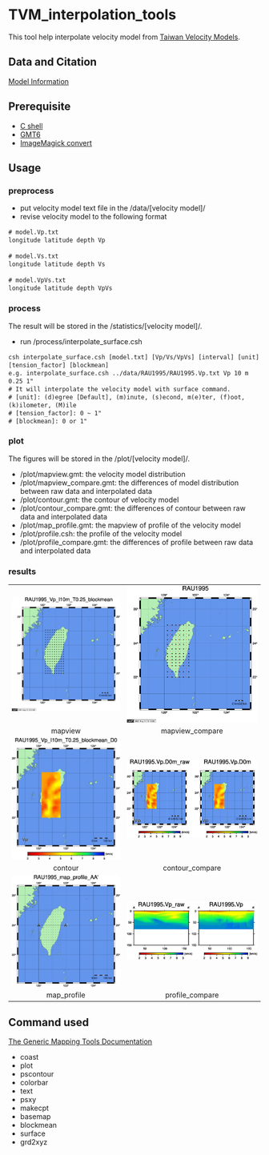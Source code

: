 # TVM_interpolation_tools
This tool help interpolate velocity model from [Taiwan Velocity Models](https://tecdc.earth.sinica.edu.tw/TWtomo/VerticalProfile.php).

## Data and Citation
[Model Information](https://tecdc.earth.sinica.edu.tw/TWtomo/ModelInfo.php)

## Prerequisite
- [C shell](https://help.sap.com/viewer/d1d04c0d65964a9b91589ae7afc1bd45/2020.0/en-US/dffd295dc2b0462ca9e265e32f30d940.html)
- [GMT6](https://github.com/GenericMappingTools/gmt)
- [ImageMagick convert](https://imagemagick.org/script/convert.php)

## Usage
### preprocess
- put velocity model text file in the /data/[velocity model]/
- revise velocity model to the following format
```
# model.Vp.txt
longitude latitude depth Vp

# model.Vs.txt
longitude latitude depth Vs

# model.VpVs.txt
longitude latitude depth VpVs
```
### process
The result will be stored in the /statistics/[velocity model]/.
- run /process/interpolate_surface.csh
```
csh interpolate_surface.csh [model.txt] [Vp/Vs/VpVs] [interval] [unit] [tension_factor] [blockmean]
e.g. interpolate_surface.csh ../data/RAU1995/RAU1995.Vp.txt Vp 10 m 0.25 1"
# It will interpolate the velocity model with surface command.
# [unit]: (d)egree [Default], (m)inute, (s)econd, m(e)ter, (f)oot, (k)ilometer, (M)ile
# [tension_factor]: 0 ~ 1"
# [blockmean]: 0 or 1"
```
### plot
The figures will be stored in the /plot/[velocity model]/.
- /plot/mapview.gmt: the velocity model distribution
- /plot/mapview_compare.gmt: the differences of model distribution between raw data and interpolated data
- /plot/contour.gmt: the contour of velocity model
- /plot/contour_compare.gmt: the differences of contour between raw data and interpolated data
- /plot/map_profile.gmt: the mapview of profile of the velocity model
- /plot/profile.csh: the profile of the velocity model
- /plot/profile_compare.gmt: the differences of profile between raw data and interpolated data

### results
<table>
   <tr>
      <td> <img src="https://github.com/IESDMC/TVM_interpolation_tools/blob/main/plot/RAU1995/mapview/Vp/10m/RAU1995_Vp_I10m_T0.25_blockmean.mapview.jpg?raw=true" width="100%"></td>
      <td><img src="https://github.com/IESDMC/TVM_interpolation_tools/blob/main/plot/RAU1995/mapview/Vp/10m/RAU1995.mapview.compare.jpg?raw=true" width="100%"></td>
   </tr>
   <tr>
      <td align="center">mapview</td>
      <td align="center">mapview_compare</td>
   </tr>
      <tr>
      <td> <img src="https://github.com/IESDMC/TVM_interpolation_tools/blob/main/plot/RAU1995/contour/Vp/10m/RAU1995_Vp_I10m_T0.25_blockmean_D0.contour.jpg?raw=true" width="100%"></td>
      <td><img src="https://github.com/IESDMC/TVM_interpolation_tools/blob/main/plot/RAU1995/contour/Vp/10m/RAU1995.Vp.D0m.contour.compare.jpg?raw=true" width="100%"></td>
   </tr>
   <tr>
      <td align="center">contour</td>
      <td align="center">contour_compare</td>
   </tr>
      <tr>
      <td> <img src="https://github.com/IESDMC/TVM_interpolation_tools/blob/main/plot/RAU1995/profile/Vp/10m/RAU1995_profile_120_24_122_24_map.jpg?raw=true" width="100%"></td>
      <td><img src="https://github.com/IESDMC/TVM_interpolation_tools/blob/main/plot/RAU1995/profile/Vp/10m/RAU1995_profile_120_24_122_24_W20km.compare.jpg?raw=true" width="100%"></td>
   </tr>
   <tr>
      <td align="center">map_profile</td>
      <td align="center">profile_compare</td>
   </tr>
</table>

## Command used
[The Generic Mapping Tools Documentation](https://docs.generic-mapping-tools.org/latest/)
- coast
- plot
- pscontour
- colorbar
- text
- psxy
- makecpt
- basemap
- blockmean
- surface
- grd2xyz
